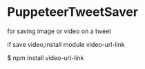 # PuppeteerTweetSaver

for saving image or video on a tweet


if save video,install module video-url-link

$ npm install video-url-link
